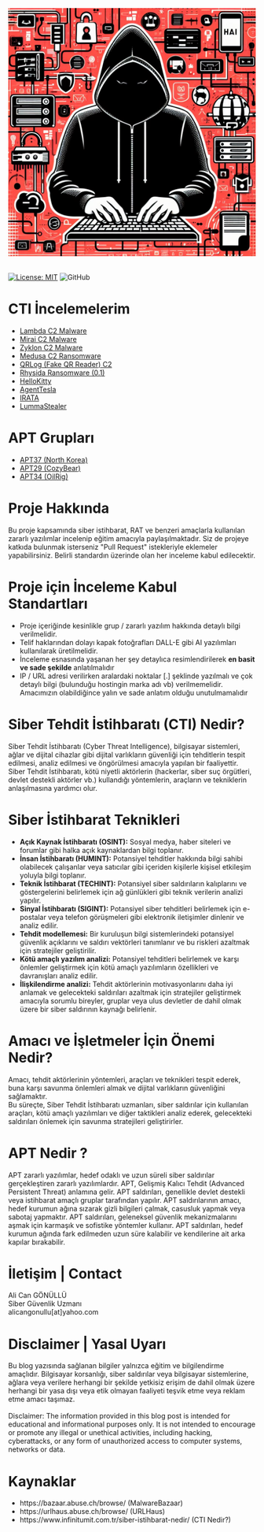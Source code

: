 <!-- Style code -->
<link rel="stylesheet" href="CSS/style.css" type="text/css">

<br><br>
<img src="title_logo.png">
<br><br>

[![License: MIT](https://img.shields.io/badge/License-MIT-yellow.svg)](https://opensource.org/licenses/MIT) 
![GitHub](https://img.shields.io/badge/github-%23121011.svg?style=for-the-badge&logo=github&logoColor=white)

# CTI İncelemelerim
<ul>
<li><a href="IoC/Lambda_IoC/">Lambda C2 Malware</a></li>
<li><a href="IoC/Mirai_IoC/">Mirai C2 Malware</a></li>
<li><a href="IoC/Zyklon_IoC/">Zyklon C2 Malware</a></li>
<li><a href="IoC/Medusa_IoC/">Medusa C2 Ransomware</a></li>
<li><a href="IoC/QRLog_IoC/">QRLog (Fake QR Reader) C2</a></li>
<li><a href="IoC/Rhysida_IoC/">Rhysida Ransomware (0.1)</a></li>
<li><a href="IoC/HelloKitty_IoC/">HelloKitty</a></li>
<li><a href="IoC/AgentTesla_IoC/">AgentTesla</a></li>
<li><a href="IoC/IRATA_IoC/">IRATA</a></li>
<li><a href="IoC/LummaStealer_C2_IoC/">LummaStealer</a></li>
</ul>

# APT Grupları
<ul>
<li><a href="IoC/APT37_IoC/">APT37 (North Korea)</a></li>
<li><a href="IoC/APT29_IoC/">APT29 (CozyBear)</a></li>
<li><a href="IoC/APT34_IoC/">APT34 (OilRig)</a></li>
</ul>

# Proje Hakkında
<p>
  Bu proje kapsamında siber istihbarat, RAT ve benzeri amaçlarla kullanılan zararlı yazılımlar incelenip eğitim amacıyla paylaşılmaktadır. Siz de projeye katkıda bulunmak isterseniz "Pull Request" istekleriyle eklemeler yapabilirsiniz. Belirli standardın üzerinde olan her inceleme kabul edilecektir.<br>
</p>

# Proje için İnceleme Kabul Standartları
<ul>
  <li>Proje içeriğinde kesinlikle grup / zararlı yazılım hakkında detaylı bilgi verilmelidir.</li>
  <li>Telif haklarından dolayı kapak fotoğrafları DALL-E gibi AI yazılımları kullanılarak üretilmelidir.</li>
  <li>İnceleme esnasında yaşanan her şey detaylıca resimlendirilerek <b>en basit ve sade şekilde</b> anlatılmalıdır</li>
  <li>IP / URL adresi verilirken aralardaki noktalar [.] şeklinde yazılmalı ve çok detaylı bilgi (bulunduğu hostingin marka adı vb) verilmemelidir. Amacımızın olabildiğince yalın ve sade anlatım olduğu unutulmamalıdır</li>
</ul>

# Siber Tehdit İstihbaratı (CTI) Nedir?
<p>
  Siber Tehdit İstihbaratı (Cyber Threat Intelligence), bilgisayar sistemleri, ağlar ve dijital cihazlar gibi dijital varlıkların güvenliği için tehditlerin tespit edilmesi, analiz edilmesi ve öngörülmesi amacıyla yapılan bir faaliyettir.
  <br>
  Siber Tehdit İstihbaratı, kötü niyetli aktörlerin (hackerlar, siber suç örgütleri, devlet destekli aktörler vb.) kullandığı yöntemlerin, araçların ve tekniklerin anlaşılmasına yardımcı olur.
</p>

# Siber İstihbarat Teknikleri
<p>
  <ul>
    <li><b>Açık Kaynak İstihbaratı (OSINT):</b> Sosyal medya, haber siteleri ve forumlar gibi halka açık kaynaklardan bilgi toplanır.</li>
    <li><b>İnsan İstihbaratı (HUMINT):</b> Potansiyel tehditler hakkında bilgi sahibi olabilecek çalışanlar veya satıcılar gibi içeriden kişilerle kişisel etkileşim yoluyla bilgi toplanır.</li>
    <li><b>Teknik İstihbarat (TECHINT):</b> Potansiyel siber saldırıların kalıplarını ve göstergelerini belirlemek için ağ günlükleri gibi teknik verilerin analizi yapılır.</li>
    <li><b>Sinyal İstihbaratı (SIGINT):</b> Potansiyel siber tehditleri belirlemek için e-postalar veya telefon görüşmeleri gibi elektronik iletişimler dinlenir ve analiz edilir.</li>
    <li><b>Tehdit modellemesi:</b> Bir kuruluşun bilgi sistemlerindeki potansiyel güvenlik açıklarını ve saldırı vektörleri tanımlanır ve bu riskleri azaltmak için stratejiler geliştirilir.</li>
    <li><b>Kötü amaçlı yazılım analizi:</b> Potansiyel tehditleri belirlemek ve karşı önlemler geliştirmek için kötü amaçlı yazılımların özellikleri ve davranışları analiz edilir.</li>
    <li><b>İlişkilendirme analizi:</b> Tehdit aktörlerinin motivasyonlarını daha iyi anlamak ve gelecekteki saldırıları azaltmak için stratejiler geliştirmek amacıyla sorumlu bireyler, gruplar veya ulus devletler de dahil olmak üzere bir siber saldırının kaynağı belirlenir.</li>
  </ul>
</p>

# Amacı ve İşletmeler İçin Önemi Nedir?
<p>
  Amacı, tehdit aktörlerinin yöntemleri, araçları ve teknikleri tespit ederek, buna karşı savunma önlemleri almak ve dijital varlıkların güvenliğini sağlamaktır.
  <br>  
  Bu süreçte, Siber Tehdit İstihbaratı uzmanları, siber saldırılar için kullanılan araçları, kötü amaçlı yazılımları ve diğer taktikleri analiz ederek, gelecekteki saldırıları önlemek için savunma stratejileri geliştirirler.
</p>

# APT Nedir ?
<p>
  APT zararlı yazılımlar, hedef odaklı ve uzun süreli siber saldırılar gerçekleştiren zararlı yazılımlardır. APT, Gelişmiş Kalıcı Tehdit (Advanced Persistent Threat) anlamına gelir. APT saldırıları, genellikle devlet destekli veya istihbarat amaçlı gruplar tarafından yapılır. APT saldırılarının amacı, hedef kurumun ağına sızarak gizli bilgileri çalmak, casusluk yapmak veya sabotaj yapmaktır. APT saldırıları, geleneksel güvenlik mekanizmalarını aşmak için karmaşık ve sofistike yöntemler kullanır. APT saldırıları, hedef kurumun ağında fark edilmeden uzun süre kalabilir ve kendilerine ait arka kapılar bırakabilir.
</p>

# İletişim | Contact 
<p>
  Ali Can GÖNÜLLÜ<br>
  Siber Güvenlik Uzmanı<br>
  alicangonullu[at]yahoo.com
</p>

# Disclaimer | Yasal Uyarı
<p>
  Bu blog yazısında sağlanan bilgiler yalnızca eğitim ve bilgilendirme amaçlıdır. Bilgisayar korsanlığı, siber saldırılar veya bilgisayar sistemlerine, ağlara veya verilere herhangi bir şekilde yetkisiz erişim de dahil olmak üzere herhangi bir yasa dışı veya etik olmayan faaliyeti teşvik etme veya reklam etme amacı taşımaz.
<br><br>  
  Disclaimer: The information provided in this blog post is intended for educational and informational purposes only. It is not intended to encourage or promote any illegal or unethical activities, including hacking, cyberattacks, or any form of unauthorized access to computer systems, networks or data.
</p>

# Kaynaklar
<ul>
<li>https://bazaar.abuse.ch/browse/ (MalwareBazaar)</li>
<li>https://urlhaus.abuse.ch/browse/ (URLHaus)</li>
<li>https://www.infinitumit.com.tr/siber-istihbarat-nedir/ (CTI Nedir?)</li>
</ul>

